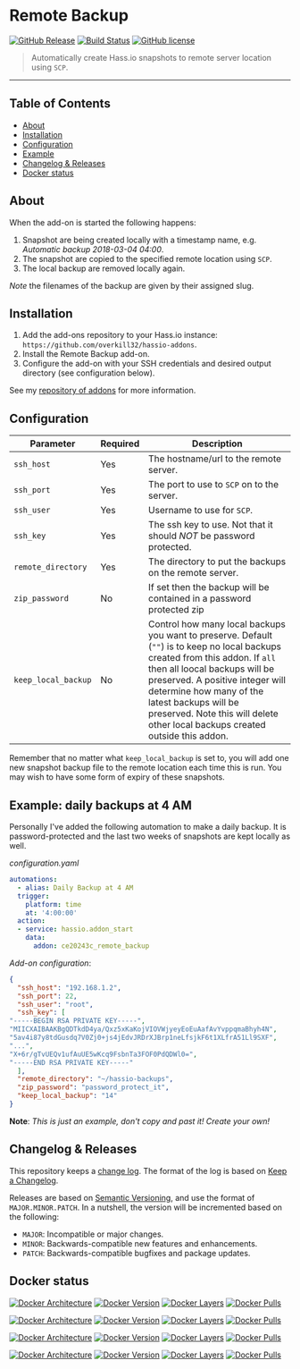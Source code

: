 # Remote Backup

[![GitHub Release][releases-shield]][releases]
[![Build Status][travis-build-shield]][travis-build]
[![GitHub license][license-shield]](LICENSE.md)

> Automatically create Hass.io snapshots to remote server location using `SCP`.

----

## Table of Contents

* [About](#about)
* [Installation](#installation)
* [Configuration](#configuration)
* [Example](#example)
* [Changelog & Releases](#changelog)
* [Docker status](#docker)

## <a name='about'></a>About

When the add-on is started the following happens:

1. Snapshot are being created locally with a timestamp name, e.g.
*Automatic backup 2018-03-04 04:00*.
1. The snapshot are copied to the specified remote location using `SCP`.
1. The local backup are removed locally again.

_Note_ the filenames of the backup are given by their assigned slug.

## <a name='installation'></a>Installation

1. Add the add-ons repository to your Hass.io instance: `https://github.com/overkill32/hassio-addons`.
1. Install the Remote Backup add-on.
1. Configure the add-on with your SSH credentials and desired output directory
(see configuration below).

See my [repository of addons][hassio-addons] for more information.

## <a name='configuration'></a>Configuration

|Parameter|Required|Description|
|---------|--------|-----------|
|`ssh_host`|Yes|The hostname/url to the remote server.|
|`ssh_port`|Yes|The port to use to `SCP` on to the server.|
|`ssh_user`|Yes|Username to use for `SCP`.|
|`ssh_key`|Yes|The ssh key to use. Not that it should *NOT* be password protected.|
|`remote_directory`|Yes|The directory to put the backups on the remote server.|
|`zip_password`|No|If set then the backup will be contained in a password protected zip|
|`keep_local_backup`|No|Control how many local backups you want to preserve. Default (`""`) is to keep no local backups created from this addon. If `all` then all loocal backups will be preserved. A positive integer will determine how many of the latest backups will be preserved. Note this will delete other local backups created outside this addon.

Remember that no matter what `keep_local_backup` is set to, you will add one
new snapshot backup file to the remote location each time this is run.  You
may wish to have some form of expiry of these snapshots.

## <a name='example'></a>Example: daily backups at 4 AM

Personally I've added the following automation to make a daily backup. It is password-protected and the last two weeks of snapshots are kept locally as well.

_configuration.yaml_
```yaml
automations:
  - alias: Daily Backup at 4 AM
  trigger:
    platform: time
    at: '4:00:00'
  action:
  - service: hassio.addon_start
    data:
      addon: ce20243c_remote_backup
```

_Add-on configuration_:
```json
{
  "ssh_host": "192.168.1.2",
  "ssh_port": 22,
  "ssh_user": "root",
  "ssh_key": [
"-----BEGIN RSA PRIVATE KEY-----",
"MIICXAIBAAKBgQDTkdD4ya/Qxz5xKaKojVIOVWjyeyEoEuAafAvYvppqmaBhyh4N",
"5av4i87y8tdGusdq7V0Zj0+js4jEdvJRDrXJBrp1neLfsjkF6t1XLfrA51Ll9SXF",
"...",
"X+6r/gTvUEQv1ufAuUE5wKcq9FsbnTa3FOF0PdQDWl0=",
"-----END RSA PRIVATE KEY-----"
  ],
  "remote_directory": "~/hassio-backups",
  "zip_password": "password_protect_it",
  "keep_local_backup": "14"
}
```

**Note**: _This is just an example, don't copy and past it! Create your own!_

## <a name='changelog'></a>Changelog & Releases

This repository keeps a [change log](CHANGELOG.md). The format of the log
is based on [Keep a Changelog][keepchangelog].

Releases are based on [Semantic Versioning][semver], and use the format
of ``MAJOR.MINOR.PATCH``. In a nutshell, the version will be incremented
based on the following:

- ``MAJOR``: Incompatible or major changes.
- ``MINOR``: Backwards-compatible new features and enhancements.
- ``PATCH``: Backwards-compatible bugfixes and package updates.


## <a name='docker'></a>Docker status

[![Docker Architecture][armhf-arch-shield]][armhf-dockerhub]
[![Docker Version][armhf-version-shield]][armhf-microbadger]
[![Docker Layers][armhf-layers-shield]][armhf-microbadger]
[![Docker Pulls][armhf-pulls-shield]][armhf-dockerhub]

[![Docker Architecture][aarch64-arch-shield]][aarch64-dockerhub]
[![Docker Version][aarch64-version-shield]][aarch64-microbadger]
[![Docker Layers][aarch64-layers-shield]][aarch64-microbadger]
[![Docker Pulls][aarch64-pulls-shield]][aarch64-dockerhub]

[![Docker Architecture][amd64-arch-shield]][amd64-dockerhub]
[![Docker Version][amd64-version-shield]][amd64-microbadger]
[![Docker Layers][amd64-layers-shield]][amd64-microbadger]
[![Docker Pulls][amd64-pulls-shield]][amd64-dockerhub]

[![Docker Architecture][i386-arch-shield]][i386-dockerhub]
[![Docker Version][i386-version-shield]][i386-microbadger]
[![Docker Layers][i386-layers-shield]][i386-microbadger]
[![Docker Pulls][i386-pulls-shield]][i386-dockerhub]


[aarch64-arch-shield]: https://img.shields.io/badge/architecture-aarch64-blue.svg
[aarch64-dockerhub]: https://hub.docker.com/r/fixated/remote-backup-aarch64
[aarch64-layers-shield]: https://images.microbadger.com/badges/image/fixated/remote-backup-aarch64.svg
[aarch64-microbadger]: https://microbadger.com/images/fixated/remote-backup-aarch64
[aarch64-pulls-shield]: https://img.shields.io/docker/pulls/fixated/remote-backup-aarch64.svg
[aarch64-version-shield]: https://images.microbadger.com/badges/version/fixated/remote-backup-aarch64.svg
[amd64-arch-shield]: https://img.shields.io/badge/architecture-amd64-blue.svg
[amd64-dockerhub]: https://hub.docker.com/r/fixated/remote-backup-amd64
[amd64-layers-shield]: https://images.microbadger.com/badges/image/fixated/remote-backup-amd64.svg
[amd64-microbadger]: https://microbadger.com/images/fixated/remote-backup-amd64
[amd64-pulls-shield]: https://img.shields.io/docker/pulls/fixated/remote-backup-amd64.svg
[amd64-version-shield]: https://images.microbadger.com/badges/version/fixated/remote-backup-amd64.svg
[armhf-arch-shield]: https://img.shields.io/badge/architecture-armhf-blue.svg
[armhf-dockerhub]: https://hub.docker.com/r/fixated/remote-backup-armhf
[armhf-layers-shield]: https://images.microbadger.com/badges/image/fixated/remote-backup-armhf.svg
[armhf-microbadger]: https://microbadger.com/images/fixated/remote-backup-armhf
[armhf-pulls-shield]: https://img.shields.io/docker/pulls/fixated/remote-backup-armhf.svg
[armhf-version-shield]: https://images.microbadger.com/badges/version/fixated/remote-backup-armhf.svg
[i386-arch-shield]: https://img.shields.io/badge/architecture-i386-blue.svg
[i386-dockerhub]: https://hub.docker.com/r/fixated/remote-backup-i386
[i386-layers-shield]: https://images.microbadger.com/badges/image/fixated/remote-backup-i386.svg
[i386-microbadger]: https://microbadger.com/images/fixated/remote-backup-i386
[i386-pulls-shield]: https://img.shields.io/docker/pulls/fixated/remote-backup-i386.svg
[i386-version-shield]: https://images.microbadger.com/badges/version/fixated/remote-backup-i386.svg

[license-shield]: https://img.shields.io/github/license/overkill32/hassio-remote-backup.svg
[releases]: https://github.com/overkill32/hassio-remote-backup/releases
[releases-shield]: https://img.shields.io/github/release/overkill32/hassio-remote-backup.svg
[travis-build]: https://travis-ci.org/overkill32/hassio-remote-backup
[travis-build-shield]: https://travis-ci.org/overkill32/hassio-remote-backup.svg?branch=master

[keepchangelog]: http://keepachangelog.com/en/1.0.0/
[semver]: http://semver.org/spec/v2.0.0.html

[hassio-addons]: https://github.com/overkill32/hassio-addons
